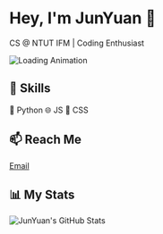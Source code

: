 # Hey, I'm JunYuan 👋

CS @ NTUT IFM | Coding Enthusiast

![Loading Animation](https://github.com/4390368743903687/load.gif)

## 🔧 Skills
🐍 Python  🌐 JS  🎨 CSS

## 📫 Reach Me
[Email](mailto:aa346851243903687@gmail.com)

## 📊 My Stats
![JunYuan's GitHub Stats](https://github-readme-stats.vercel.app/api?username=JunYuan&show_icons=true&theme=dark)
